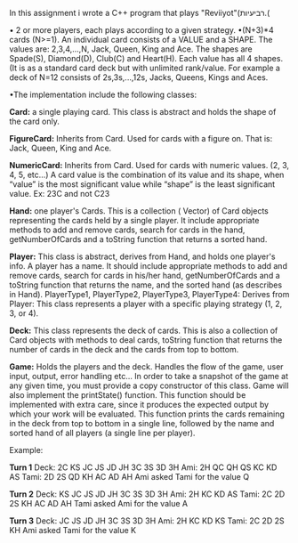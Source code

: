 In this assignment i wrote a C++ program that plays "Reviiyot"(רביעיות.(

• 2 or more players, each plays according to a given strategy. 
•(N+3)*4 cards (N>=1). An individual card consists of a VALUE and a SHAPE. The
values are: 2,3,4,…,N, Jack, Queen, King and Ace. The shapes are Spade(S),
Diamond(D), Club(C) and Heart(H). Each value has all 4 shapes. (It is as a standard
card deck but with unlimited rank/value. For example a deck of N=12 consists of
2s,3s,...,12s, Jacks, Queens, Kings and Aces. 

•The implementation  include the following classes:

**Card:** a single playing card. This class is abstract and holds the shape of the card only.

**FigureCard:** Inherits from Card. Used for cards with a figure on. That is: Jack, Queen,
King and Ace.

**NumericCard:** Inherits from Card. Used for cards with numeric values. (2, 3, 4, 5, etc…)
 A card value is the combination of its value and its shape, when “value” is the most
significant value while “shape” is the least significant value. Ex: 23C and not C23

**Hand:** one player's Cards. This is a collection ( Vector)
of Card objects representing the cards held by a single player. It include
appropriate methods to add and remove cards, search for cards in the hand,
getNumberOfCards and a toString function that returns a sorted hand.

**Player:** This class is abstract, derives from Hand, and holds one player's info. A player
has a name. It should include appropriate methods to add and remove cards, search
for cards in his/her hand, getNumberOfCards and a toString function that returns the
name, and the sorted hand (as describes in Hand).
PlayerType1, PlayerType2, PlayerType3, PlayerType4: Derives from Player: This
class represents a player with a specific playing strategy (1, 2, 3, or 4).

**Deck:** This class represents the deck of cards. This is also a collection of Card objects
with methods to deal cards, toString function that returns the number of cards in the deck
and the cards from top to bottom.

**Game:** Holds the players and the deck. Handles the flow of the game, user input, output,
error handling etc… In order to take a snapshot of the game at any given time, you
must provide a copy constructor of this class. Game will also implement the
printState() function. This function should be implemented with extra care, since it
produces the expected output by which your work will be evaluated. This function prints
the cards remaining in the deck from top to bottom in a single line, followed by the name
and sorted hand of all players (a single line per player).


Example:

**Turn 1**
Deck: 2C KS JC JS JD JH 3C 3S 3D 3H
Ami: 2H QC QH QS KC KD AS
Tami: 2D 2S QD KH AC AD AH
Ami asked Tami for the value Q

**Turn 2**
Deck: KS JC JS JD JH 3C 3S 3D 3H
Ami: 2H KC KD AS
Tami: 2C 2D 2S KH AC AD AH
Tami asked Ami for the value A

**Turn 3**
Deck: JC JS JD JH 3C 3S 3D 3H
Ami: 2H KC KD KS
Tami: 2C 2D 2S KH
Ami asked Tami for the value K
